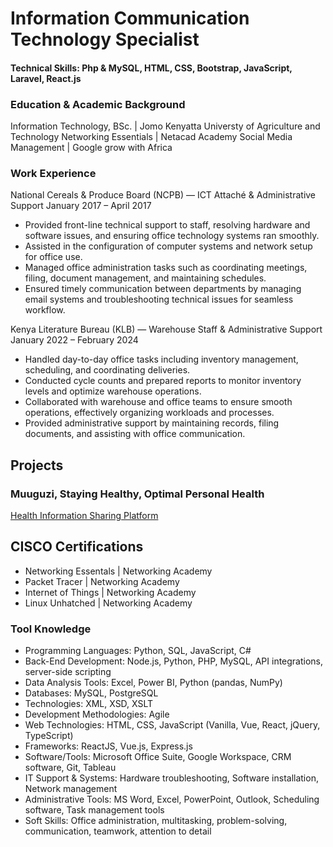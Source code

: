 # Information Communication Technology Specialist

#### Technical Skills: Php & MySQL, HTML, CSS, Bootstrap, JavaScript, Laravel, React.js

### Education & Academic Background
Information Technology, BSc. | Jomo Kenyatta Universty of Agriculture and Technology
Networking Essentials | Netacad Academy
Social Media Management | Google grow with Africa

### Work Experience
National Cereals & Produce Board (NCPB) — ICT Attaché & Administrative Support
January 2017 – April 2017

- Provided front-line technical support to staff, resolving hardware and software issues, and ensuring office technology systems ran smoothly.
- Assisted in the configuration of computer systems and network setup for office use.
- Managed office administration tasks such as coordinating meetings, filing, document management, and maintaining schedules.
- Ensured timely communication between departments by managing email systems and troubleshooting technical issues for seamless workflow.

Kenya Literature Bureau (KLB) — Warehouse Staff & Administrative Support
January 2022 – February 2024

- Handled day-to-day office tasks including inventory management, scheduling, and coordinating deliveries.
- Conducted cycle counts and prepared reports to monitor inventory levels and optimize warehouse operations.
- Collaborated with warehouse and office teams to ensure smooth operations, effectively organizing workloads and processes.
- Provided administrative support by maintaining records, filing documents, and assisting with office communication.

## Projects
### Muuguzi, Staying Healthy, Optimal Personal Health
[Health Information Sharing Platform](https://www.youtube.com/watch?v=cK8MxciiC00&list=PLLatoQwCH7RBdcOKQJlb_efny7xvy_Pt_)

## CISCO Certifications
- Networking Essentals | Networking Academy
- Packet Tracer | Networking Academy
- Internet of Things | Networking Academy
- Linux Unhatched | Networking Academy
  
### Tool Knowledge
- Programming Languages: Python, SQL, JavaScript, C#
- Back-End Development: Node.js, Python, PHP, MySQL, API integrations, server-side scripting
- Data Analysis Tools: Excel, Power BI, Python (pandas, NumPy)
- Databases: MySQL, PostgreSQL
- Technologies: XML, XSD, XSLT
- Development Methodologies: Agile
- Web Technologies: HTML, CSS, JavaScript (Vanilla, Vue, React, jQuery, TypeScript)
- Frameworks: ReactJS, Vue.js, Express.js
- Software/Tools: Microsoft Office Suite, Google Workspace, CRM software, Git, Tableau
- IT Support & Systems: Hardware troubleshooting, Software installation, Network management
- Administrative Tools: MS Word, Excel, PowerPoint, Outlook, Scheduling software, Task management tools
- Soft Skills: Office administration, multitasking, problem-solving, communication, teamwork, attention to detail

